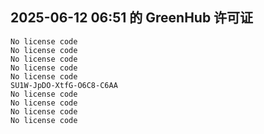 ## 2025-06-12 06:51 的 GreenHub 许可证
```
No license code
No license code
No license code
No license code
No license code
SU1W-JpDO-XtfG-O6C8-C6AA
No license code
No license code
No license code
No license code
```

